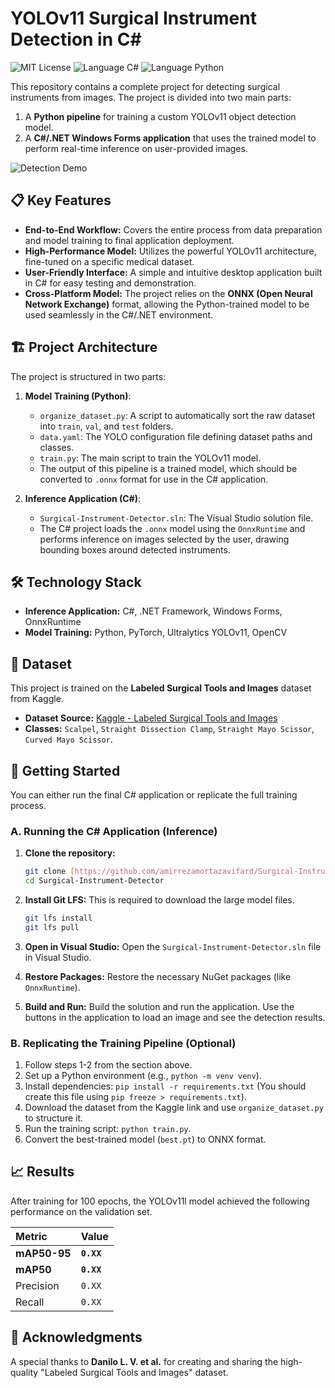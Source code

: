# YOLOv11 Surgical Instrument Detection in C#

![MIT License](https://img.shields.io/badge/License-MIT-green.svg)
![Language C#](https://img.shields.io/badge/Language-C%23-blueviolet)
![Language Python](https://img.shields.io/badge/Language-Python-blue)

This repository contains a complete project for detecting surgical instruments from images. The project is divided into two main parts:
1.  A **Python pipeline** for training a custom YOLOv11 object detection model.
2.  A **C#/.NET Windows Forms application** that uses the trained model to perform real-time inference on user-provided images.

![Detection Demo]([https://i.imgur.com/rLzG9qL.jpg](https://github.com/amirrezamortazavifard/Surgical-Instrument-Detector/blob/main/inference_results/test_image.jpg))


## 📋 Key Features

- **End-to-End Workflow:** Covers the entire process from data preparation and model training to final application deployment.
- **High-Performance Model:** Utilizes the powerful YOLOv11 architecture, fine-tuned on a specific medical dataset.
- **User-Friendly Interface:** A simple and intuitive desktop application built in C# for easy testing and demonstration.
- **Cross-Platform Model:** The project relies on the **ONNX (Open Neural Network Exchange)** format, allowing the Python-trained model to be used seamlessly in the C#/.NET environment.

## 🏗️ Project Architecture

The project is structured in two parts:

1.  **Model Training (Python)**:
    - `organize_dataset.py`: A script to automatically sort the raw dataset into `train`, `val`, and `test` folders.
    - `data.yaml`: The YOLO configuration file defining dataset paths and classes.
    - `train.py`: The main script to train the YOLOv11 model.
    - The output of this pipeline is a trained model, which should be converted to `.onnx` format for use in the C# application.

2.  **Inference Application (C#)**:
    - `Surgical-Instrument-Detector.sln`: The Visual Studio solution file.
    - The C# project loads the `.onnx` model using the `OnnxRuntime` and performs inference on images selected by the user, drawing bounding boxes around detected instruments.

## 🛠️ Technology Stack

- **Inference Application:** C#, .NET Framework, Windows Forms, OnnxRuntime
- **Model Training:** Python, PyTorch, Ultralytics YOLOv11, OpenCV

## 📂 Dataset

This project is trained on the **Labeled Surgical Tools and Images** dataset from Kaggle.
- **Dataset Source:** [Kaggle - Labeled Surgical Tools and Images](https://www.kaggle.com/datasets/dlovado/labeled-surgical-tools)
- **Classes:** `Scalpel`, `Straight Dissection Clamp`, `Straight Mayo Scissor`, `Curved Mayo Scissor`.

## 🚀 Getting Started

You can either run the final C# application or replicate the full training process.

### A. Running the C# Application (Inference)

1.  **Clone the repository:**
    ```sh
    git clone [https://github.com/amirrezamortazavifard/Surgical-Instrument-Detector.git](https://github.com/amirrezamortazavifard/Surgical-Instrument-Detector.git)
    cd Surgical-Instrument-Detector
    ```

2.  **Install Git LFS:** This is required to download the large model files.
    ```sh
    git lfs install
    git lfs pull
    ```

3.  **Open in Visual Studio:** Open the `Surgical-Instrument-Detector.sln` file in Visual Studio.

4.  **Restore Packages:** Restore the necessary NuGet packages (like `OnnxRuntime`).

5.  **Build and Run:** Build the solution and run the application. Use the buttons in the application to load an image and see the detection results.

### B. Replicating the Training Pipeline (Optional)

1.  Follow steps 1-2 from the section above.
2.  Set up a Python environment (e.g., `python -m venv venv`).
3.  Install dependencies: `pip install -r requirements.txt` (You should create this file using `pip freeze > requirements.txt`).
4.  Download the dataset from the Kaggle link and use `organize_dataset.py` to structure it.
5.  Run the training script: `python train.py`.
6.  Convert the best-trained model (`best.pt`) to ONNX format.

## 📈 Results

After training for 100 epochs, the YOLOv11l model achieved the following performance on the validation set.

| Metric     | Value     |
| :--------- | :-------- |
| **mAP50-95** | **`0.XX`** |
| **mAP50** | **`0.XX`** |
| Precision  | `0.XX`    |
| Recall     | `0.XX`    |



## 🙏 Acknowledgments

A special thanks to **Danilo L. V. et al.** for creating and sharing the high-quality "Labeled Surgical Tools and Images" dataset.
